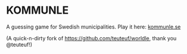 # KOMMUNLE

A guessing game for Swedish municipalities. Play it here: [kommunle.se](https://kommunle.se)

(A quick-n-dirty fork of https://github.com/teuteuf/worldle, thank you @teuteuf!)
